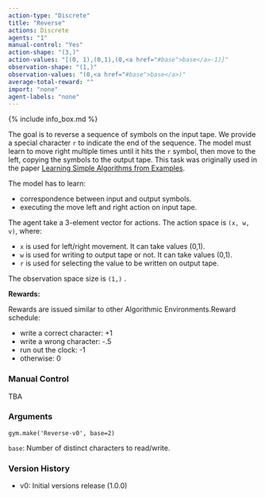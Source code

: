 ```yaml
---
action-type: "Discrete"
title: "Reverse"
actions: Discrete
agents: "1"
manual-control: "Yes"
action-shape: "(3,)"
action-values: "[(0, 1),(0,1),(0,<a href="#base">base</a>-1)]"
observation-shape: "(1,)"
observation-values: "(0,<a href="#base">base</a>)"
average-total-reward: ""
import: "none"
agent-labels: "none"
---
```


{% include info_box.md %}

The goal is to reverse a sequence of symbols on the input tape. We provide a special character `r` to indicate the end of the sequence. The model must learn to move right multiple times until it hits the `r` symbol, then move to the left, copying the symbols to the output tape. This task was originally used in the paper <a href="http://arxiv.org/abs/1511.07275">Learning Simple Algorithms from Examples</a>.

The model has to learn: 
- correspondence between input and output symbols.
- executing the move left and right action on input tape.

The agent take a 3-element vector for actions.
The action space is `(x, w, v)`, where: 
- `x` is used for left/right movement. It can take values (0,1).
- `w` is used for writing to output tape or not. It can take values (0,1). 
- `r` is used for selecting the value to be written on output tape.


The observation space size is `(1,)` .

**Rewards:**

Rewards are issued similar to other Algorithmic Environments.Reward schedule:
- write a correct character: +1
- write a wrong character: -.5
- run out the clock: -1
- otherwise: 0

### Manual Control

TBA


### Arguments

```
gym.make('Reverse-v0', base=2)
```

<a id="base">`base`</a>: Number of distinct characters to read/write.

### Version History

* v0: Initial versions release (1.0.0)
